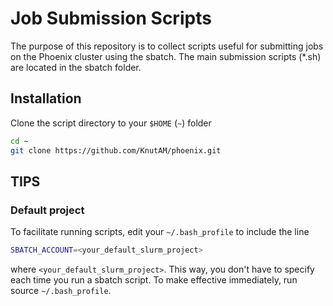 # Job Submission Scripts
The purpose of this repository is to collect scripts useful for submitting jobs on the Phoenix cluster using the sbatch. The main submission scripts (\*.sh) are located in the sbatch folder.

## Installation
Clone the script directory to your `$HOME` (`~`) folder
```bash
cd ~
git clone https://github.com/KnutAM/phoenix.git
```

## TIPS
### Default project
To facilitate running scripts, edit your `~/.bash_profile` to include the line
```bash
SBATCH_ACCOUNT=<your_default_slurm_project>
```

where `<your_default_slurm_project>`. This way, you don't have to specify each time you run a sbatch script. To make effective immediately, run source `~/.bash_profile`.


